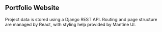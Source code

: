 ## Portfolio Website
Project data is stored using a Django REST API. Routing and page structure are managed by React, with styling help provided by Mantine UI.
